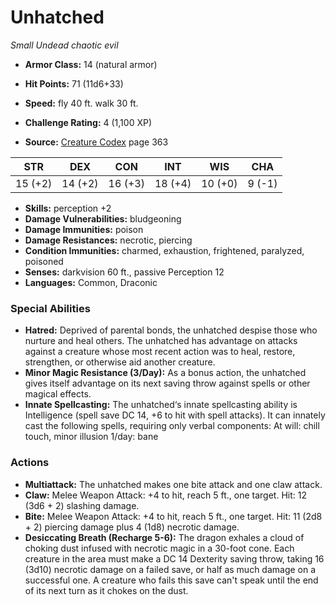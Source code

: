 # Unhatched

*Small* *Undead* *chaotic evil*

- **Armor Class:** 14 (natural armor)
- **Hit Points:** 71 (11d6+33)
- **Speed:** fly 40 ft. walk 30 ft.

- **Challenge Rating:** 4 (1,100 XP)
- **Source:** [Creature Codex](https://koboldpress.com/kpstore/product/creature-codex-for-5th-edition-dnd) page 363

| STR | DEX | CON | INT | WIS | CHA |
| --- | --- | --- | --- | --- | --- |
| 15 (+2) | 14 (+2) | 16 (+3) | 18 (+4) | 10 (+0) | 9 (-1) |

- **Skills:** perception +2
- **Damage Vulnerabilities:** bludgeoning
- **Damage Immunities:** poison
- **Damage Resistances:** necrotic, piercing
- **Condition Immunities:** charmed, exhaustion, frightened, paralyzed, poisoned
- **Senses:** darkvision 60 ft., passive Perception 12
- **Languages:** Common, Draconic

### Special Abilities

- **Hatred:** Deprived of parental bonds, the unhatched despise those who nurture and heal others. The unhatched has advantage on attacks against a creature whose most recent action was to heal, restore, strengthen, or otherwise aid another creature.
- **Minor Magic Resistance (3/Day):** As a bonus action, the unhatched gives itself advantage on its next saving throw against spells or other magical effects.
- **Innate Spellcasting:** The unhatched‘s innate spellcasting ability is Intelligence (spell save DC 14, +6 to hit with spell attacks). It can innately cast the following spells, requiring only verbal components:
At will: chill touch, minor illusion
1/day: bane

### Actions

- **Multiattack:** The unhatched makes one bite attack and one claw attack.
- **Claw:** Melee Weapon Attack: +4 to hit, reach 5 ft., one target. Hit: 12 (3d6 + 2) slashing damage.
- **Bite:** Melee Weapon Attack: +4 to hit, reach 5 ft., one target. Hit: 11 (2d8 + 2) piercing damage plus 4 (1d8) necrotic damage.
- **Desiccating Breath (Recharge 5-6):** The dragon exhales a cloud of choking dust infused with necrotic magic in a 30-foot cone. Each creature in the area must make a DC 14 Dexterity saving throw, taking 16 (3d10) necrotic damage on a failed save, or half as much damage on a successful one. A creature who fails this save can't speak until the end of its next turn as it chokes on the dust.


